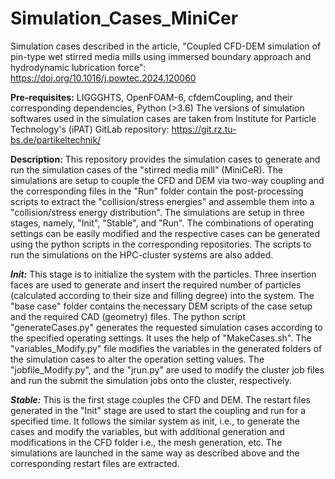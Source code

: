 # Simulation_Cases_MiniCer
Simulation cases described in the article, "Coupled CFD-DEM simulation of pin-type wet stirred media mills using immersed boundary approach and hydrodynamic lubrication force": https://doi.org/10.1016/j.powtec.2024.120060

**Pre-requisites:**
LIGGGHTS, OpenFOAM-6, cfdemCoupling, and their corresponding dependencies, Python (>3.6)
The versions of simulation softwares used in the simulation cases are taken from Institute for Particle Technology's (iPAT) GitLab repository: https://git.rz.tu-bs.de/partikeltechnik/

**Description:**
This repository provides the simulation cases to generate and run the simulation cases of the "stirred media mill" (MiniCeR). The simulations are setup to couple the CFD and DEM via two-way coupling and the corresponding files in the "Run" folder contain the post-processing scripts to extract the "collision/stress energies" and assemble them into a "collision/stress energy distribution". The simulations are setup in three stages, namely, "Init", "Stable", and "Run". The combinations of operating settings can be easily modified and the respective cases can be generated using the python scripts in the corresponding repositories. The scripts to run the simulations on the HPC-cluster systems are also added.

**_Init:_** This stage is to initialize the system with the particles. Three insertion faces are used to generate and insert the required number of particles (calculated according to their size and filling degree) into the system. The "base case" folder contains the necessary DEM scripts of the case setup and the required CAD (geometry) files. The python script "generateCases.py" generates the requested simulation cases according to the specified operating settings. It uses the help of "MakeCases.sh". The "variables_Modify.py" file modifies the variables in the generated folders of the simulation cases to alter the operation setting values. The "jobfile_Modify.py", and the "jrun.py" are used to modify the cluster job files and run the submit the simulation jobs onto the cluster, respectively.

**_Stable:_** This is the first stage couples the CFD and DEM. The restart files generated in the "Init" stage are used to start the coupling and run for a specified time. It follows the similar system as init, i.e., to generate the cases and modify the variables, but with additional generation and modifications in the CFD folder i.e., the mesh generation, etc. The simulations are launched in the same way as described above and the corresponding restart files are extracted.

